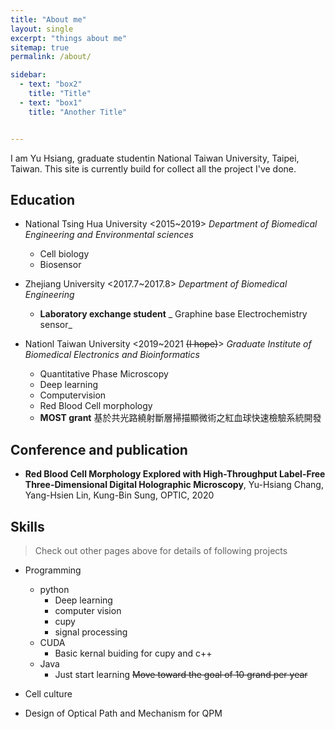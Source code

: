```yaml
--- 
title: "About me"
layout: single
excerpt: "things about me"
sitemap: true
permalink: /about/

sidebar: 
  - text: "box2"
    title: "Title"
  - text: "box1"
    title: "Another Title"


---
```


I am Yu Hsiang, graduate studentin National Taiwan University, Taipei, Taiwan. This site is currently build for collect all the project I've done. 

## Education
- National Tsing Hua University <2015~2019>
  _Department of Biomedical Engineering and Environmental sciences_
  - Cell biology
  - Biosensor
 
- Zhejiang University <2017.7~2017.8>
  _Department of Biomedical Engineering_
  - **Laboratory  exchange student**
  _ Graphine base Electrochemistry sensor_
- Nationl Taiwan University <2019~2021 ~~(I hope)~~>
  _Graduate Institute of Biomedical Electronics and Bioinformatics_
  - Quantitative Phase Microscopy
  - Deep learning 
  - Computervision
  - Red Blood Cell morphology
  - **MOST grant** 基於共光路繞射斷層掃描顯微術之紅血球快速檢驗系統開發
  
## Conference and publication
- **Red Blood Cell Morphology Explored with High-Throughput Label-Free Three-Dimensional Digital Holographic Microscopy**, Yu-Hsiang Chang, Yang-Hsien Lin, Kung-Bin Sung, OPTIC, 2020


## Skills
> Check out other pages above for details of following projects

- Programming 
    - python 
      - Deep learning
      - computer vision
      - cupy
      - signal processing
    - CUDA 
      - Basic kernal buiding for cupy and c++
    - Java
      - Just start learning
~~Move toward the goal of 10 grand per year~~

- Cell culture
- Design of Optical Path and Mechanism for QPM

